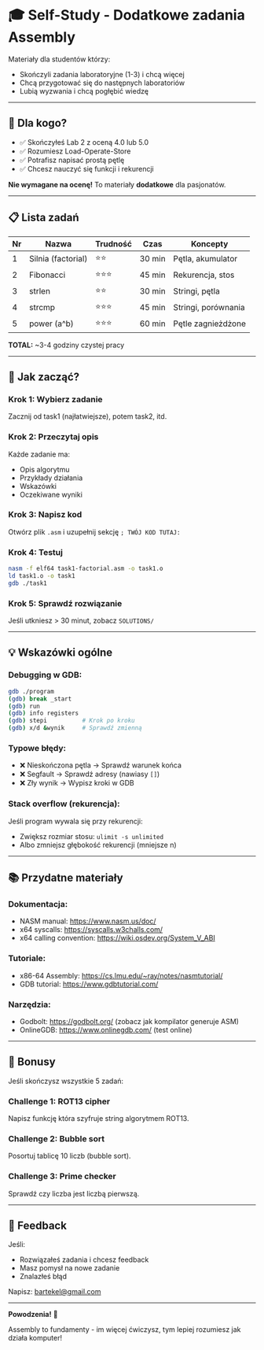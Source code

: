 # 🎓 Self-Study - Dodatkowe zadania Assembly

Materiały dla studentów którzy:
- Skończyli zadania laboratoryjne (1-3) i chcą więcej
- Chcą przygotować się do następnych laboratoriów
- Lubią wyzwania i chcą pogłębić wiedzę

---

## 🎯 Dla kogo?

- ✅ Skończyłeś Lab 2 z oceną 4.0 lub 5.0
- ✅ Rozumiesz Load-Operate-Store
- ✅ Potrafisz napisać prostą pętlę
- ✅ Chcesz nauczyć się funkcji i rekurencji

**Nie wymagane na ocenę!** To materiały **dodatkowe** dla pasjonatów.

---

## 📋 Lista zadań

| Nr | Nazwa | Trudność | Czas | Koncepty |
|----|-------|----------|------|----------|
| 1 | Silnia (factorial) | ⭐⭐ | 30 min | Pętla, akumulator |
| 2 | Fibonacci | ⭐⭐⭐ | 45 min | Rekurencja, stos |
| 3 | strlen | ⭐⭐ | 30 min | Stringi, pętla |
| 4 | strcmp | ⭐⭐⭐ | 45 min | Stringi, porównania |
| 5 | power (a^b) | ⭐⭐⭐ | 60 min | Pętle zagnieżdżone |

**TOTAL:** ~3-4 godziny czystej pracy

---

## 🚀 Jak zacząć?

### Krok 1: Wybierz zadanie
Zacznij od task1 (najłatwiejsze), potem task2, itd.

### Krok 2: Przeczytaj opis
Każde zadanie ma:
- Opis algorytmu
- Przykłady działania
- Wskazówki
- Oczekiwane wyniki

### Krok 3: Napisz kod
Otwórz plik `.asm` i uzupełnij sekcję `; TWÓJ KOD TUTAJ:`

### Krok 4: Testuj
```bash
nasm -f elf64 task1-factorial.asm -o task1.o
ld task1.o -o task1
gdb ./task1
```

### Krok 5: Sprawdź rozwiązanie
Jeśli utkniesz > 30 minut, zobacz `SOLUTIONS/`

---

## 💡 Wskazówki ogólne

### Debugging w GDB:
```bash
gdb ./program
(gdb) break _start
(gdb) run
(gdb) info registers
(gdb) stepi          # Krok po kroku
(gdb) x/d &wynik     # Sprawdź zmienną
```

### Typowe błędy:
- ❌ Nieskończona pętla → Sprawdź warunek końca
- ❌ Segfault → Sprawdź adresy (nawiasy `[]`)
- ❌ Zły wynik → Wypisz kroki w GDB

### Stack overflow (rekurencja):
Jeśli program wywala się przy rekurencji:
- Zwiększ rozmiar stosu: `ulimit -s unlimited`
- Albo zmniejsz głębokość rekurencji (mniejsze n)

---

## 📚 Przydatne materiały

### Dokumentacja:
- NASM manual: https://www.nasm.us/doc/
- x64 syscalls: https://syscalls.w3challs.com/
- x64 calling convention: https://wiki.osdev.org/System_V_ABI

### Tutoriale:
- x86-64 Assembly: https://cs.lmu.edu/~ray/notes/nasmtutorial/
- GDB tutorial: https://www.gdbtutorial.com/

### Narzędzia:
- Godbolt: https://godbolt.org/ (zobacz jak kompilator generuje ASM)
- OnlineGDB: https://www.onlinegdb.com/ (test online)

---

## 🎁 Bonusy

Jeśli skończysz wszystkie 5 zadań:

### Challenge 1: ROT13 cipher
Napisz funkcję która szyfruje string algorytmem ROT13.

### Challenge 2: Bubble sort
Posortuj tablicę 10 liczb (bubble sort).

### Challenge 3: Prime checker
Sprawdź czy liczba jest liczbą pierwszą.

---

## 📧 Feedback

Jeśli:
- Rozwiązałeś zadania i chcesz feedback
- Masz pomysł na nowe zadanie
- Znalazłeś błąd

Napisz: bartekel@gmail.com

---

**Powodzenia!** 🚀

Assembly to fundamenty - im więcej ćwiczysz, tym lepiej rozumiesz jak działa komputer!